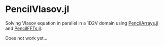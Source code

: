 # PencilVlasov.jl

Solving Vlasov equation in parallel in a 1D2V domain using [PencilArrays.jl](https://github.com/jipolanco/PencilArrays.jl)
and [PencilFFTs.jl](https://github.com/jipolanco/PencilFFTs.jl).

Does not work yet...
